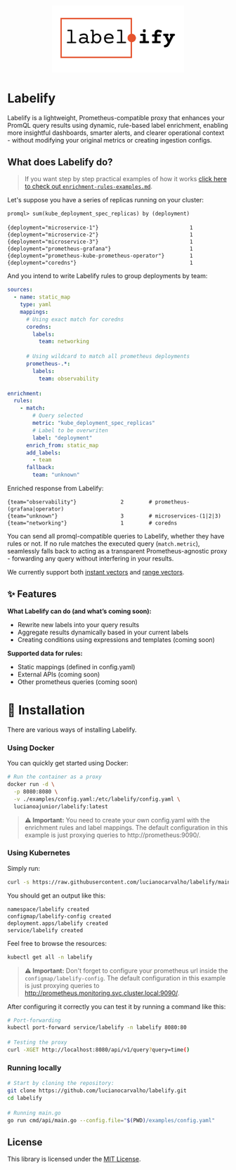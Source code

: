 <p align="center">
  <picture>
    <source media="(prefers-color-scheme: dark)" srcset="./.github/assets/labelify-logo-dark-mode.svg">
    <source media="(prefers-color-scheme: light)" srcset="./.github/assets/labelify-logo-light-mode.svg">
    <img alt="Logo" src="./.github/assets/labelify-logo-light-mode.svg" width="300">
  </picture>
</p>

# Labelify

Labelify is a lightweight, Prometheus-compatible proxy that enhances your PromQL query results using dynamic, rule-based label enrichment, enabling more insightful dashboards, smarter alerts, and clearer operational context - without modifying your original metrics or creating ingestion configs.

## What does Labelify do?

> If you want step by step practical examples of how it works [click here to check out `enrichment-rules-examples.md`](./docs/enrichment-rules-examples.md). 

Let's suppose you have a series of replicas running on your cluster:

```
promql> sum(kube_deployment_spec_replicas) by (deployment)

{deployment="microservice-1"}                             1
{deployment="microservice-2"}                             1
{deployment="microservice-3"}                             1
{deployment="prometheus-grafana"}                         1
{deployment="prometheus-kube-prometheus-operator"}        1
{deployment="coredns"}                                    1
```

And you intend to write Labelify rules to group deployments by team:

```yml
sources:
  - name: static_map
    type: yaml
    mappings:
      # Using exact match for coredns
      coredns:
        labels:
          team: networking

      # Using wildcard to match all prometheus deployments
      prometheus-.*:
        labels:
          team: observability

enrichment:
  rules:
    - match:
        # Query selected
        metric: "kube_deployment_spec_replicas"
        # Label to be overwriten
        label: "deployment"
      enrich_from: static_map
      add_labels:
        - team
      fallback:
        team: "unknown"
```

Enriched response from Labelify:

```
{team="observability"}              2        # prometheus-(grafana|operator)
{team="unknown"}                    3        # microservices-(1|2|3)
{team="networking"}                 1        # coredns
```

You can send all promql-compatible queries to Labelify, whether they have rules or not. If no rule matches the executed query (`match.metric`), seamlessly falls back to acting as a transparent Prometheus-agnostic proxy - forwarding any query without interfering in your results. 

We currently support both [instant vectors](https://prometheus.io/docs/prometheus/latest/querying/api/#instant-vectors) and [range vectors](https://prometheus.io/docs/prometheus/latest/querying/api/#range-vectors).

## ✨ Features

**What Labelify can do (and what’s coming soon):**

- Rewrite new labels into your query results
- Aggregate results dynamically based in your current labels
- Creating conditions using expressions and templates (coming soon)

**Supported data for rules:**

- Static mappings (defined in config.yaml)
- External APIs (coming soon)
- Other prometheus queries (coming soon)

# 🚀 Installation

There are various ways of installing Labelify.

### Using Docker

You can quickly get started using Docker:

```bash
# Run the container as a proxy
docker run -d \
  -p 8080:8080 \
  -v ./examples/config.yaml:/etc/labelify/config.yaml \
  lucianoajunior/labelify:latest
```
> **⚠️ Important:** You need to create your own config.yaml with the enrichment rules and label mappings. The default configuration in this example is just proxying queries to http://prometheus:9090/.

### Using Kubernetes

Simply run:

```bash
curl -s https://raw.githubusercontent.com/lucianocarvalho/labelify/main/k8s/manifest.yaml | kubectl apply -f -
```

You should get an output like this:
```  
namespace/labelify created
configmap/labelify-config created
deployment.apps/labelify created
service/labelify created
```

Feel free to browse the resources:

```bash
kubectl get all -n labelify
```

> **⚠️ Important:** Don't forget to configure your prometheus url inside the `configmap/labelify-config`. The default configuration in this example is just proxying queries to http://prometheus.monitoring.svc.cluster.local:9090/.

After configuring it correctly you can test it by running a command like this:

```bash
# Port-forwarding
kubectl port-forward service/labelify -n labelify 8080:80

# Testing the proxy
curl -XGET http://localhost:8080/api/v1/query?query=time()
```

### Running locally

```bash
# Start by cloning the repository:
git clone https://github.com/lucianocarvalho/labelify.git
cd labelify

# Running main.go
go run cmd/api/main.go --config.file="$(PWD)/examples/config.yaml"
```

## License

This library is licensed under the [MIT License](LICENSE).
